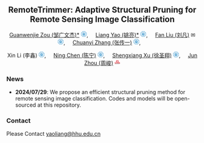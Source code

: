 <div align="center">

## RemoteTrimmer: Adaptive Structural Pruning for Remote Sensing Image Classification

[Guanwenjie Zou (邹广文杰)*](https://multimodality.group/author/%E9%82%B9%E5%B9%BF%E6%96%87%E6%9D%B0/) 
<img src="assets/hhu_logo.png" alt="Logo" width="15">, &nbsp; &nbsp;
[Liang Yao (姚亮)*](https://multimodality.group/author/%E5%A7%9A%E4%BA%AE/) 
<img src="assets/hhu_logo.png" alt="Logo" width="15">, &nbsp; &nbsp; 
[Fan Liu (刘凡)](https://multimodality.group/author/%E5%88%98%E5%87%A1/) ✉ 
<img src="assets/hhu_logo.png" alt="Logo" width="15">, &nbsp; &nbsp;
[Chuanyi Zhang (张传一)](https://ai.hhu.edu.cn/2023/0809/c17670a264073/page.htm) 
<img src="assets/hhu_logo.png" alt="Logo" width="15">, &nbsp; &nbsp; 

Xin Li (李鑫)
<img src="assets/hhu_logo.png" alt="Logo" width="15">, &nbsp; &nbsp; 
[Ning Chen (陈宁)](https://multimodality.group/author/%E9%99%88%E5%AE%81/) 
<img src="assets/hhu_logo.png" alt="Logo" width="15">, &nbsp; &nbsp; 
[Shengxiang Xu (徐圣翔)](https://multimodality.group/author/%E5%BE%90%E5%9C%A3%E7%BF%94/) 
<img src="assets/hhu_logo.png" alt="Logo" width="15">, &nbsp; &nbsp; 
[Jun Zhou (周峻)](https://experts.griffith.edu.au/7205-jun-zhou) 
<img src="assets/griffith_logo.png" alt="Logo" width="15">

</div>


### News

- **2024/07/29**: We propose an efficient structural pruning method for remote sensing image classification. Codes and models will be open-sourced at this repository.


### Contact
Please Contact yaoliang@hhu.edu.cn
